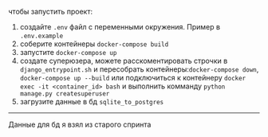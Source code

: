 чтобы запустить проект:
1. создайте `.env` файл с переменными окружения. Пример в `.env.example`
2. соберите контейнеры `docker-compose build` 
3. запустите `docker-compose up` 
4. создате суперюзера, можете расскоментировать строчки в `django_entrypoint.sh` и пересобрать контейнеры:`docker-compose down`, `docker-compose up --build`
 или подключиться к контейнеру `docker exec -it <container_id> bash` и выполнить комманду `python manage.py createsuperuser`
5. загрузите данные в бд `sqlite_to_postgres`
----
Данные для бд я взял из старого спринта